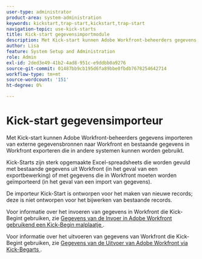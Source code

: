```yaml
---
user-type: administrator
product-area: system-administration
keywords: kickstart,trap-start,kickstart,trap-start
navigation-topic: use-kick-starts
title: Kick-start gegevensimportmodule
description: Met Kick-start kunnen Adobe Workfront-beheerders gegevens importeren van externe gegevensbronnen naar Workfront en bestaande gegevens in Workfront exporteren die in andere systemen kunnen worden gebruikt.
author: Lisa
feature: System Setup and Administration
role: Admin
exl-id: 2ded3e49-41b2-4ad8-951c-e9ddbb0a9276
source-git-commit: 01487bb9cb195d6fa89bbe0fbdb7678254642714
workflow-type: tm+mt
source-wordcount: '151'
ht-degree: 0%

---
```


# Kick-start gegevensimporteur

Met Kick-start kunnen Adobe Workfront-beheerders gegevens importeren van externe gegevensbronnen naar Workfront en bestaande gegevens in Workfront exporteren die in andere systemen kunnen worden gebruikt.

Kick-Starts zijn sterk opgemaakte Excel-spreadsheets die worden gevuld met bestaande gegevens uit Workfront (in het geval van een exportbewerking) of met gegevens die in Workfront moeten worden geïmporteerd (in het geval van een import van gegevens).

De importeur Kick-Start is ontworpen voor het maken van nieuwe records; deze is niet ontworpen voor het bijwerken van bestaande records.

Voor informatie over het invoeren van gegevens in Workfront die Kick-Begint gebruiken, zie [&#x200B; Gegevens van de Invoer in Adobe Workfront gebruikend een Kick-Begin malplaatje &#x200B;](../../../administration-and-setup/manage-workfront/using-kick-starts/import-data-via-kickstarts.md).

Voor informatie over het uitvoeren van gegevens van Workfront die Kick-Begint gebruiken, zie [&#x200B; Gegevens van de Uitvoer van Adobe Workfront via Kick-Begarts &#x200B;](../../../administration-and-setup/manage-workfront/using-kick-starts/export-data-from-wf-via-kick-starts.md).
